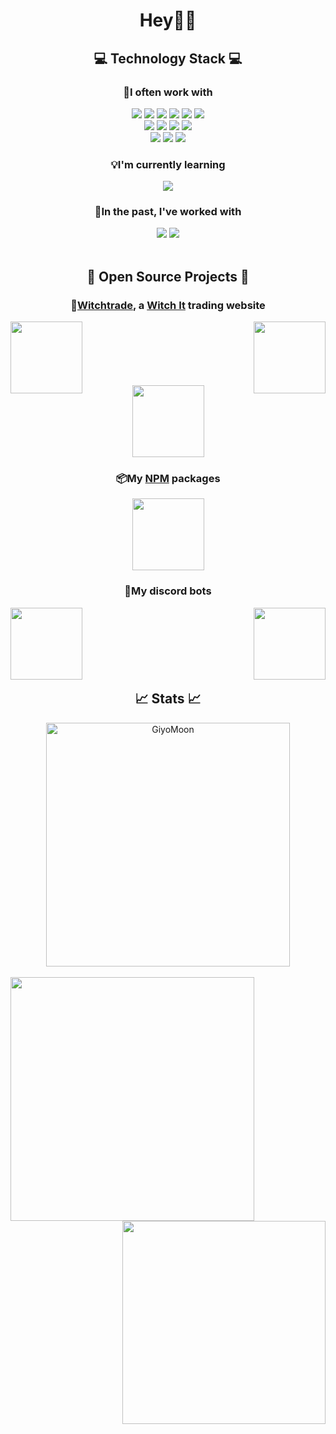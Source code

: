 <h1 align="center">Hey👋🌺
<h2 align="center">💻 Technology Stack 💻</h2>
<h3 align="center">💜I often work with</h3>
<div align="center">
  <img src="https://img.shields.io/badge/React%20-%23404040.svg?&style=flat-square&logo=react&logoColor=A860FE"/>
  <img src="https://img.shields.io/badge/Next.js%20-%23404040.svg?&style=flat-square&logo=next.js&logoColor=A860FE"/>
  <img src="https://img.shields.io/badge/NestJS%20-%23404040.svg?&style=flat-square&logo=nestjs&logoColor=A860FE"/>
  <img src="https://img.shields.io/badge/Node.js%20-%23404040.svg?&style=flat-square&logo=node.js&logoColor=A860FE"/>
  <img src="https://img.shields.io/badge/Angular%20-%23404040.svg?&style=flat-square&logo=angular&logoColor=A860FE"/>
  <img src="https://img.shields.io/badge/Tailwind_CSS%20-%23404040.svg?&style=flat-square&logo=tailwind-css&logoColor=A860FE"/>
</div>
<div align="center">
  <img src="https://img.shields.io/badge/Typescript%20-%23404040.svg?&style=flat-square&logo=typescript&logoColor=DD58C1"/>
  <img src="https://img.shields.io/badge/Javascript%20-%23404040.svg?&style=flat-square&logo=javascript&logoColor=DD58C1"/>
  <img src="https://img.shields.io/badge/HTML5%20-%23404040.svg?&style=flat-square&logo=html5&logoColor=DD58C1"/>
  <img src="https://img.shields.io/badge/CSS3%20-%23404040.svg?&style=flat-square&logo=css3&logoColor=DD58C1"/>
</div>
<div align="center">
  <img src="https://img.shields.io/badge/Docker%20-%23404040.svg?&style=flat-square&logo=docker&logoColor=A860FE"/>
  <img src="https://img.shields.io/badge/Git%20-%23404040.svg?&style=flat-square&logo=git&logoColor=A860FE"/>
  <img src="https://img.shields.io/badge/MySQL%20-%23404040.svg?&style=flat-square&logo=mysql&logoColor=A860FE"/>
</div>
<h3 align="center">💡I'm currently learning</h3>
<div align="center">
  <img src="https://img.shields.io/badge/React_Native%20-%23404040.svg?&style=flat-square&logo=react&logoColor=DD58C1"/>
</div>
<h3 align="center">💫In the past, I've worked with</h3>
<div align="center">
  <img src="https://img.shields.io/badge/Java%20-%23404040.svg?&style=flat-square&logo=java&logoColor=A860FE"/>
  <img src="https://img.shields.io/badge/Python%20-%23404040.svg?&style=flat-square&logo=python&logoColor=A860FE"/>
</div>
<br/>

<h2 align="center">📘 Open Source Projects 📘</h2>
<h3 align="center">🔮<a href="https://witchtrade.org">Witchtrade</a>, a <a href="https://store.steampowered.com/app/559650/Witch_It/">Witch It</a> trading website</h3>
<div width="100%" align="center">
  <a align="left" href="https://github.com/WitchTrade/frontend"><img align="left" height="115" src="https://github-readme-stats.vercel.app/api/pin/?username=WitchTrade&repo=frontend&theme=jolly&border_color=A860FE&border_radius=10"></a>
  <a align="right" href="https://github.com/WitchTrade/backend"><img align="right" height="115" src="https://github-readme-stats.vercel.app/api/pin/?username=WitchTrade&repo=backend&theme=jolly&border_color=A860FE&border_radius=10"></a>
</div>
<br/><br/><br/><br/><br/><br/>
<div width="100%" align="center">
  <a href="https://github.com/WitchTrade/witchitsrvstats"><img height="115" src="https://github-readme-stats.vercel.app/api/pin/?username=WitchTrade&repo=witchitsrvstats&theme=jolly&border_color=A860FE&border_radius=10"></a>
</div>
<h3 align="center">📦My <a href="https://www.npmjs.com/~giyomoon">NPM</a> packages</h3>
<div width="100%" align="center">
  <a href="https://github.com/GiyoMoon/steam-server-query"><img height="115" src="https://github-readme-stats.vercel.app/api/pin/?username=GiyoMoon&repo=steam-server-query&theme=jolly&border_color=A860FE&border_radius=10"></a>
</div>
<h3 align="center">🤖My discord bots</h3>
<div width="100%" align="center">
  <a align="left" href="https://github.com/GiyoMoon/EVE"><img align="left" height="115" src="https://github-readme-stats.vercel.app/api/pin/?username=GiyoMoon&repo=EVE&theme=jolly&border_color=A860FE&border_radius=10"></a>
  <a align="right" href="https://github.com/GiyoMoon/Momo"><img align="right" height="115" src="https://github-readme-stats.vercel.app/api/pin/?username=GiyoMoon&repo=Momo&theme=jolly&border_color=A860FE&border_radius=10"></a>
</div>
<br/><br/><br/><br/><br/><br/>

<h2 align="center">📈 Stats 📈</h2>
<div align=center>
  <div align=center>
      <img width=390 src="https://github-readme-streak-stats.herokuapp.com?user=GiyoMoon&theme=jolly&hide_border=true&date_format=j%20M%5B%20Y%5D" alt="GiyoMoon" />
  </div>
  <br/>
  <div align=center>
      <img align="left" width=390 src="https://github-readme-stats.vercel.app/api?username=GiyoMoon&theme=jolly&count_private=true&hide_border=true&line_height=24&show_icons=true" />
      <img align="right" width=325 align="center" src="https://github-readme-stats.vercel.app/api/top-langs/?username=GiyoMoon&layout=compact&theme=jolly&langs_count=8&hide_border=true"" />
  </div>
</div>
